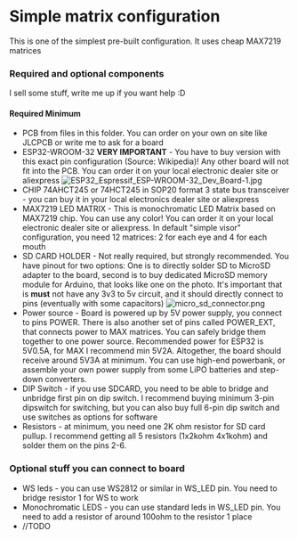 # Simple matrix configuration

This is one of the simplest pre-built configuration. It uses cheap MAX7219 matrices


### Required and optional components
I sell some stuff, write me up if you want help :D
#### Required Minimum
- PCB from files in this folder. You can order on your own on site like JLCPCB or write me to ask for a board
- ESP32-WROOM-32 **VERY IMPORTANT** - You have to buy version with this exact pin configuration (Source: Wikipedia)!
Any other board will not fit into the PCB. You can order it on your local electronic dealer site or aliexpress
![ESP32_Espressif_ESP-WROOM-32_Dev_Board-1.jpg](images/ESP32_Espressif_ESP-WROOM-32_Dev_Board-1.jpg)
- CHIP 74AHCT245 or 74HCT245 in SOP20 format 3 state bus transceiver - you can buy it in your local electronics dealer site or aliexpress
- MAX7219 LED MATRIX - This is monochromatic LED Matrix based on MAX7219 chip. You can use any color! You can order it on your local electronic dealer site or aliexpress. In default "simple visor" configuration, you need 12 matrices: 2 for each eye and 4 for each mouth
- SD CARD HOLDER - Not really required, but strongly recommended. You have pinout for two options: One is to directly solder SD to MicroSD adapter to the board, second is to buy dedicated MicroSD memory module for Arduino, that looks like one on the photo. It's important that is **must** not have any 3v3 to 5v circuit, and it should directly connect to pins (eventually with some capacitors)
![micro_sd_connector.png](images/micro_sd_connector.png)
- Power source - Board is powered up by 5V power supply, you connect to pins POWER. There is also another set of pins called POWER_EXT, that connects power to MAX matrices. You can safely bridge them together to one power source. Recommended power for ESP32 is 5V0.5A, for MAX I recommend min 5V2A.
Altogether, the board should receive around 5V3A at minimum. You can use high-end powerbank,
or assemble your own power supply from some LiPO batteries and step-down converters.
- DIP Switch - if you use SDCARD, you need to be able to bridge and unbridge first pin on dip switch. I recommend buying minimum 3-pin dipswitch for switching, but you can also buy full 6-pin dip switch and use switches as options for software
- Resistors - at minimum, you need one 2K ohm resistor for SD card pullup. I recommend getting all 5 resistors (1x2kohm 4x1kohm) and solder them on the pins 2-6.
### Optional stuff you can connect to board
- WS leds - you can use WS2812 or similar in WS_LED pin. You need to bridge resistor 1 for WS to work
- Monochromatic LEDS - you can use standard leds in WS_LED pin. You need to add a resistor of around 100ohm to the resistor 1 place
- //TODO
